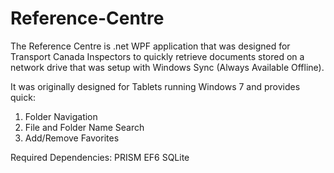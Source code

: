 # Reference-Centre
The Reference Centre is .net WPF application that was designed for Transport Canada Inspectors to quickly retrieve documents stored on a network drive that was setup with Windows Sync (Always Available Offline). 

It was originally designed for Tablets running Windows 7 and provides quick:

1. Folder Navigation
2. File and Folder Name Search
3. Add/Remove Favorites

Required Dependencies:
PRISM
EF6
SQLite
